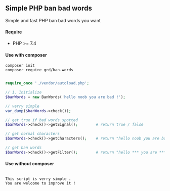 ## Simple PHP ban bad words

Simple and fast PHP ban bad words you want

#### Require
* PHP >= 7.4

#### Use with composer

```
composer init
composer require grd/ban-words
```

```php

require_once './vendor/autoload.php';

// 1. Initialize 
$banWords = new BanWords('hello noob you are bad !');

// verry simple
var_dump($banWords->check());

// get true if bad words spotted
$banWords->check()->getSignal();        # return true / false

// get normal characters
$banWords->check()->getCharacters();    # return "hello noob you are bad !"

// get ban words
$banWords->check()->getFilter();        # return "hello *** you are *** !"

```

#### Use without composer

``` 

```



```
This script is verry simple .
You are welcome to improve it !
```